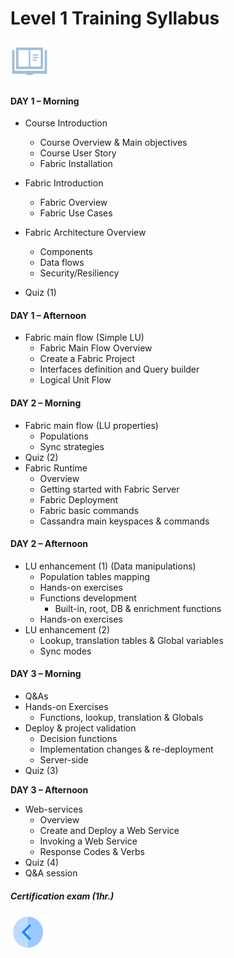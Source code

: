# Level 1 Training  Syllabus

![](/academy/Training_Level_1/01_Fabric_Introduction/images/syllabus.png) 

#### **DAY 1 – Morning**

- Course Introduction
  - Course Overview & Main objectives
  - Course User Story
  - Fabric Installation

- Fabric Introduction
  - Fabric Overview
  - Fabric Use Cases

- Fabric Architecture Overview
  - Components
  - Data flows
  - Security/Resiliency
- Quiz (1)

#### **DAY 1 – Afternoon**

- Fabric main flow (Simple LU)
  - Fabric Main Flow Overview
  - Create a Fabric Project
  - Interfaces definition and Query builder
  - Logical Unit Flow 

#### **DAY 2 – Morning**

- Fabric main flow (LU properties)
  - Populations
  - Sync strategies
- Quiz (2)
- Fabric Runtime
  - Overview
  - Getting started with Fabric Server
  - Fabric Deployment
  - Fabric basic commands
  - Cassandra main keyspaces & commands

#### **DAY 2 – Afternoon**

- LU enhancement (1) (Data manipulations)
  - Population tables mapping
  - Hands-on exercises
  - Functions development
    - Built-in, root, DB & enrichment functions 
  - Hands-on exercises
- LU enhancement (2)
  - Lookup, translation tables & Global variables
  - Sync modes

#### **DAY 3 – Morning**

- Q&As
- Hands-on Exercises
  -  Functions, lookup, translation & Globals
- Deploy & project validation
  - Decision functions
  - Implementation changes & re-deployment
  - Server-side
- Quiz (3)

**DAY 3 – Afternoon**

- Web-services
  - Overview 
  - Create and Deploy a Web Service
  - Invoking a Web Service
  - Response Codes & Verbs 
- Quiz (4)
- Q&A session

##### Certification exam (1hr.)


[<img align="left" width="60" height="54" src="/articles/images/Previous.png">](/academy/Training_Level_1/01_Fabric_Introduction/1_1_Course_Overview.md)
